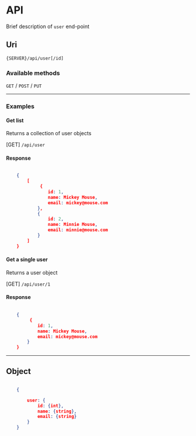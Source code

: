 # API

Brief description of `user` end-point

## Uri

`{SERVER}/api/user[/id]`

### Available methods

`GET` / `POST` / `PUT`

- - -

### Examples

#### Get list

Returns a collection of user objects

[GET] `/api/user`

#### Response

```json

	{
		[
			 {
				id: 1,
				name: Mickey Mouse,
				email: mickey@mouse.com
			},
			{
				id: 2,
				name: Minnie Mouse,
				email: minnie@mouse.com
			}
		]
	}

```

#### Get a single user

Returns a user object

[GET] `/api/user/1`

#### Response

```JSON

	{
		 {
			id: 1,
			name: Mickey Mouse,
			email: mickey@mouse.com
		}
	}

```



 - - -

## Object

```JSON

	{

		user: {
			id: {int},
			name: {string},
			email: {string}
		}
	}

```
